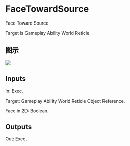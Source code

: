 # FaceTowardSource

Face Toward Source

Target is Gameplay Ability World Reticle

## 图示

![]($-20221218-20411090.png)

## Inputs

In: Exec.

Target: Gameplay Ability World Reticle Object Reference.

Face in 2D: Boolean.  

## Outputs

Out: Exec.

